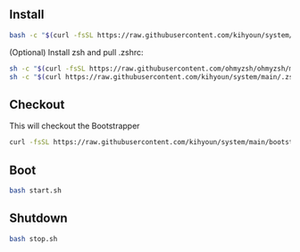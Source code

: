## Install

```bash
bash -c "$(curl -fsSL https://raw.githubusercontent.com/kihyoun/system/main/bootstrapper/install.sh)"
```

(Optional) Install zsh and pull .zshrc:

```bash
sh -c "$(curl -fsSL https://raw.githubusercontent.com/ohmyzsh/ohmyzsh/master/tools/install.sh)"
sh -c "$(curl https://raw.githubusercontent.com/kihyoun/system/main/.zshrc -o /root/.zshrc)"
```

## Checkout
This will checkout the Bootstrapper

```bash
curl -fsSL https://raw.githubusercontent.com/kihyoun/system/main/bootstrapper/checkout.sh
```

## Boot
```bash
bash start.sh
```

## Shutdown
```bash
bash stop.sh
```
